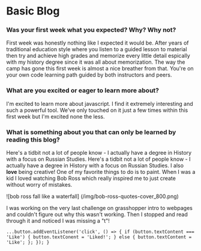 # Basic Blog

### Was your first week what you expected? Why? Why not?

First week was honestly nothing like I expected it would be. After years of traditional education style where you listen to a guided lesson to material then try and achieve high grades and memorize every little detail espically with my history degree since it was all about memorization. The way the camp has gone this first week is almost a nice breather from that. You're on your own code learning path guided by both instructors and peers.  

### What are you excited or eager to learn more about?

I'm excited to learn more about javascript. I find it extremely interesting and such a powerful tool. We've only touched on it just a few times within this first week but I'm excited none the less.

### What is something about you that can only be learned by reading this blog? 

Here's a tidbit not a lot of people know - I actually have a degree in History with a focus on Russian Studies. Here's a tidbit not a lot of people know - I actually have a degree in History with a focus on Russian Studies. I also **love** being creative! One of my favorite things to do is to paint. When I was a kid I loved watching Bob Ross which really inspired me to just create without worry of mistakes.  

![bob ross fall like a waterfall] (/img/bob-ross-quotes-cover_800.png)

I was working on the very last challenge on grasshopper intro to webpages and couldn't figure out why this wasn't working. Then I stopped and read through it and noticed I was missing a "t"! 

`...button.addEventListener('click', () => {
    if (button.textContent === 'Like') {
        button.textConent = 'Liked!';
        } else {
        button.textContent = 'Like';
        };
    });
}`


